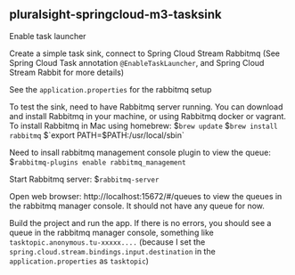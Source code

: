## pluralsight-springcloud-m3-tasksink
Enable task launcher

Create a simple task sink, connect to Spring Cloud Stream Rabbitmq (See Spring Cloud Task annotation `@EnableTaskLauncher`, and Spring Cloud Stream Rabbit for more details)

See the `application.properties` for the rabbitmq setup

To test the sink, need to have Rabbitmq server running. You can download and install Rabbitmq in your machine, or using Rabbitmq docker or vagrant. 
To install Rabbitmq in Mac using homebrew:
  $`brew update`
  $`brew install rabbitmq`
  $`export PATH=$PATH:/usr/local/sbin`

Need to insall rabbitmq management console plugin to view the queue:
  $`rabbitmq-plugins enable rabbitmq_management`

Start Rabbitmq server:
  $`rabbitmq-server`
  
Open web browser: http://localhost:15672/#/queues to view the queues in the rabbitmq manager console. It should not have any queue for now. 

Build the project and run the app. If there is no errors, you should see a queue in the rabbitmq manager console, something like `tasktopic.anonymous.tu-xxxxx....` (because I set the `spring.cloud.stream.bindings.input.destination` in the `application.properties` as `tasktopic`)

